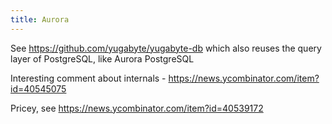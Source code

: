 ```yaml
---
title: Aurora
---
```


See https://github.com/yugabyte/yugabyte-db which also reuses the query layer of PostgreSQL, like Aurora PostgreSQL

Interesting comment about internals - https://news.ycombinator.com/item?id=40545075

Pricey, see https://news.ycombinator.com/item?id=40539172
